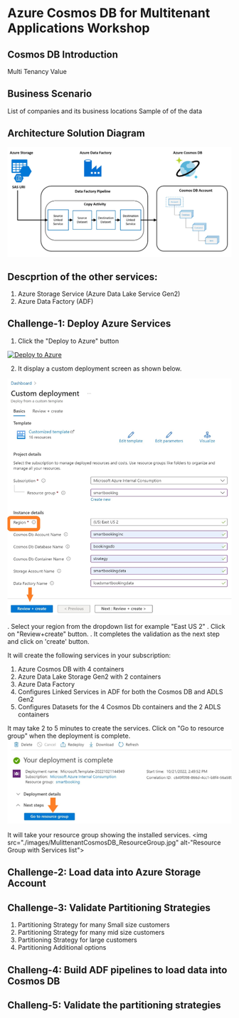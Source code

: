 

# Azure Cosmos DB for Multitenant Applications Workshop

## Cosmos DB Introduction
Multi Tenancy Value

## Business Scenario

List of companies and its business locations
Sample of of the data

## Architecture Solution Diagram
<img src="./images/cosmos-lab-architecture.jpg" alt="Architecture for Azure Cosmos DB Lab" Width="600"> 

## Descprtion of the other services:
1. Azure Storage Service (Azure Data Lake Service Gen2)
2. Azure Data Factory (ADF)


## Challenge-1: Deploy Azure Services  

1. Click the "Deploy to Azure" button

[![Deploy to Azure](https://aka.ms/deploytoazurebutton)](https://portal.azure.com/#create/Microsoft.Template/uri/https%3A%2F%2Fraw.githubusercontent.com%2Fsalavala%2FCosmosDBForMultitenantApplications%2Fmain%2Fazuredeploy.json)

2. It display a custom deployment screen as shown below.

<img src="./images/Deploy_CosmosDBMultTenant_Lab_Services.jpg" alt="Azure Custom Depolyment Screen" Width="600">
	
. Select your region from the dropdown list for example "East US 2"
. Click on "Review+create" button. 
. It completes the validation as the next step and click on 'create' button.

It will create the following services in your subscription:
1. Azure Cosmos DB with 4 containers
2. Azure Data Lake Storage Gen2 with 2 containers
3. Azure Data Factory
4. Configures Linked Services in ADF for both the Cosmos DB and ADLS Gen2
5. Configures Datasets for the 4 Cosmos Db containers and the 2 ADLS containers

It may take 2 to 5 minutes to create the services. Click on "Go to resource group" when the deployment is complete.
<img src="./images/Deploy_CosmosDBMultTenant_Lab_Services_Complete.jpg" alt="Deployment complete" Width="600">

It will take your resource group showing the installed services.
<img src="./images/MulittenantCosmosDB_ResourceGroup.jpg" alt-"Resource Group with Services list">

## Challenge-2: Load data into Azure Storage Account

## Challenge-3: Validate Partitioning Strategies
1. Partitioning Strategy for many Small size customers
2. Partitioning Strategy for many mid size customers
3. Partitioning Strategy for large customers
4. Partitioning Additional options

## Challeng-4: Build ADF pipelines to load data into Cosmos DB

## Challeng-5: Validate the partitioning strategies




